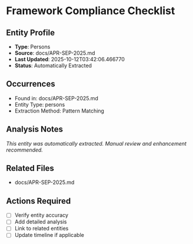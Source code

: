 # Framework Compliance Checklist

## Entity Profile
- **Type**: Persons
- **Source**: docs/APR-SEP-2025.md
- **Last Updated**: 2025-10-12T03:42:06.466770
- **Status**: Automatically Extracted

## Occurrences
- Found in: docs/APR-SEP-2025.md
- Entity Type: persons
- Extraction Method: Pattern Matching

## Analysis Notes
*This entity was automatically extracted. Manual review and enhancement recommended.*

## Related Files
- docs/APR-SEP-2025.md

## Actions Required
- [ ] Verify entity accuracy
- [ ] Add detailed analysis
- [ ] Link to related entities
- [ ] Update timeline if applicable

